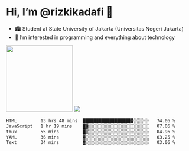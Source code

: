 # Hi, I’m @rizkikadafi 👋
- 🏙 Student at State University of Jakarta (Universitas Negeri Jakarta)
- 👀 I’m interested in programming and everything about technology
<img height="180em" src="https://github-readme-stats.vercel.app/api?username=rizkikadafi&show_icons=true&hide_border=true&&count_private=true&include_all_commits=true" />
<img src="https://github-readme-stats.vercel.app/api/top-langs/?username=rizkikadafi&show_icons=true&hide_border=true&&count_private=true&include_all_commits=true" />

<!--START_SECTION:waka-->

```txt
HTML         13 hrs 48 mins  ██████████████████▓░░░░░░   74.06 %
JavaScript   1 hr 19 mins    █▓░░░░░░░░░░░░░░░░░░░░░░░   07.06 %
tmux         55 mins         █▒░░░░░░░░░░░░░░░░░░░░░░░   04.96 %
YAML         36 mins         ▓░░░░░░░░░░░░░░░░░░░░░░░░   03.25 %
Text         34 mins         ▓░░░░░░░░░░░░░░░░░░░░░░░░   03.06 %
```

<!--END_SECTION:waka-->

<!---
rizkikadafi/rizkikadafi is a ✨ special ✨ repository because its `README.md` (this file) appears on your GitHub profile.
You can click the Preview link to take a look at your changes.
--->
